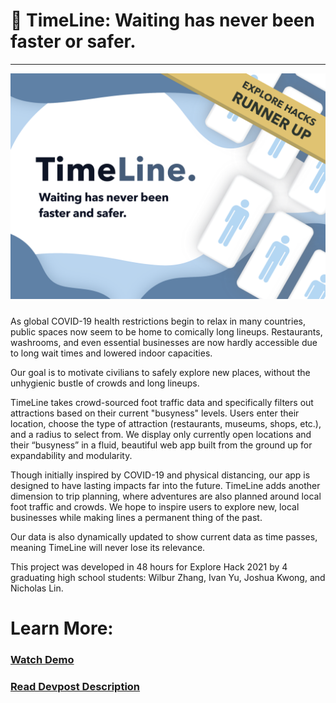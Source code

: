 # 🧭 TimeLine: Waiting has never been faster or safer.
---
<img src="static/images/main banner winner.png" style="float: center; margin-bottom: 10px"/>

As global COVID-19 health restrictions begin to relax in many countries, public spaces now seem to be home to comically long lineups. Restaurants, washrooms, and even essential businesses are now hardly accessible due to long wait times and lowered indoor capacities.

Our goal is to motivate civilians to safely explore new places, without the unhygienic bustle of crowds and long lineups.

TimeLine takes crowd-sourced foot traffic data and specifically filters out attractions based on their current "busyness" levels. Users enter their location, choose the type of attraction (restaurants, museums, shops, etc.), and a radius to select from. We display only currently open locations and their “busyness” in a fluid, beautiful web app built from the ground up for expandability and modularity.

Though initially inspired by COVID-19 and physical distancing, our app is designed to have lasting impacts far into the future. TimeLine adds another dimension to trip planning, where adventures are also planned around local foot traffic and crowds. We hope to inspire users to explore new, local businesses while making lines a permanent thing of the past. 

Our data is also dynamically updated to show current data as time passes, meaning TimeLine will never lose its relevance.

This project was developed in 48 hours for Explore Hack 2021 by 4 graduating high school students: Wilbur Zhang, Ivan Yu, Joshua Kwong, and Nicholas Lin.

# Learn More:
### [Watch Demo](https://www.youtube.com/watch?v=RT1EIRt_i2U)
### [Read Devpost Description](https://devpost.com/software/timeline-qv2a60)
